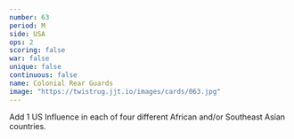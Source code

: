 ```yaml
---
number: 63
period: M
side: USA
ops: 2
scoring: false
war: false
unique: false
continuous: false
name: Colonial Rear Guards
image: "https://twistrug.jjt.io/images/cards/063.jpg"
---
```

Add 1 US Influence in each of four different African and/or Southeast Asian countries.
